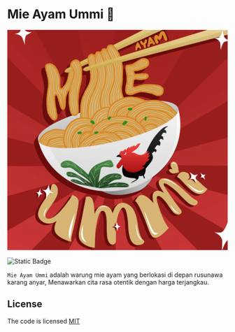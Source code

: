 # Mie Ayam Ummi 🍜

![Poster](src/public/poster.jpg)

![Static Badge](https://img.shields.io/badge/license-MIT-brightgreen?label=LICENSE)

`Mie Ayam Ummi` adalah warung mie ayam yang berlokasi di depan rusunawa karang anyar, Menawarkan cita rasa otentik dengan harga terjangkau.

## License

The code is licensed [MIT](LICENSE)
